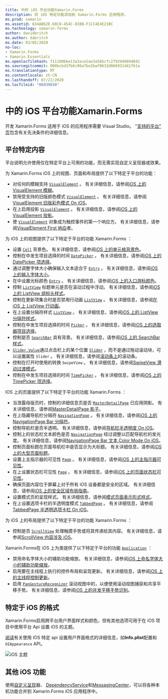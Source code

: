 ```yaml
---
title: 中的 iOS 平台功能Xamarin.Forms
description: 将 iOS 特定功能添加到 Xamarin.Forms 应用程序。
ms.prod: xamarin
ms.assetid: 634AB62E-68C8-454C-838B-F1CC4E4E21BC
ms.technology: xamarin-forms
author: davidbritch
ms.author: dabritch
ms.date: 03/05/2020
no-loc:
- Xamarin.Forms
- Xamarin.Essentials
ms.openlocfilehash: f11100b6e13a3ace2ae3a56bcfc279294089d842
ms.sourcegitcommit: 008bcbd37b6c96a7be2baf0633d066931d41f61a
ms.translationtype: MT
ms.contentlocale: zh-CN
ms.lasthandoff: 07/22/2020
ms.locfileid: "86939030"
---
```

# <a name="ios-platform-features-in-xamarinforms"></a>中的 iOS 平台功能Xamarin.Forms

开发 Xamarin.Forms 适用于 iOS 的应用程序需要 Visual Studio。 "[支持的平台" 页](~/get-started/supported-platforms.md)包含有关先决条件的详细信息。

## <a name="platform-specifics"></a>平台特定内容

平台说明允许使用仅在特定平台上可用的功能，而无需实现自定义呈现器或效果。

为 Xamarin.Forms iOS 上的视图、页面和布局提供了以下特定于平台的功能：

- 对任何的模糊支持 [`VisualElement`](xref:Xamarin.Forms.VisualElement) 。 有关详细信息，请参阅[iOS 上的 VisualElement 模糊](visualelement-blur.md)。
- 禁用受支持的旧版颜色模式 [`VisualElement`](xref:Xamarin.Forms.VisualElement) 。 有关详细信息，请参阅[VisualElement 旧版彩色模式 On iOS](legacy-color-mode.md)。
- 在上启用投影 [`VisualElement`](xref:Xamarin.Forms.VisualElement) 。 有关详细信息，请参阅[iOS 上的 VisualElement 投影](visualelement-drop-shadow.md)。
- 使 [`VisualElement`](xref:Xamarin.Forms.VisualElement) 对象成为触控事件的第一个响应方。 有关详细信息，请参阅[VisualElement First 响应](visualelement-first-responder.md)者。

为 iOS 上的视图提供了以下特定于平台的功能 Xamarin.Forms ：

- 设置 [`Cell`](xref:Xamarin.Forms.Cell) 背景色。 有关详细信息，请参阅[iOS 上的单元格背景色](cell-background-color.md)。
- 控制在中发生项目选择的时间 [`DatePicker`](xref:Xamarin.Forms.DatePicker) 。 有关详细信息，请参阅[iOS 上的 DatePicker 项选择](datepicker-selection.md)。
- 通过调整字体大小确保输入文本适合于 [`Entry`](xref:Xamarin.Forms.Entry) 。 有关详细信息，请参阅[iOS 上的输入字体大小](entry-font-size.md)。
- 在中设置光标颜色 [`Entry`](xref:Xamarin.Forms.Entry) 。 有关详细信息，请参阅[iOS 上的入口游标颜色](entry-cursor-color.md)。
- 控制 [`ListView`](xref:Xamarin.Forms.ListView) 标题单元是否在滚动过程中浮动。 有关详细信息，请参阅[iOS 上的 ListView 组标头样式](listview-group-header-style.md)。
- 控制在更新项集合时是否禁用行动画 [`ListView`](xref:Xamarin.Forms.ListView) 。 有关详细信息，请参阅[在 iOS 上 ListView 行动画](listview-row-animations.md)。
- 在上设置分隔符样式 [`ListView`](xref:Xamarin.Forms.ListView) 。 有关详细信息，请参阅[iOS 上的 ListView 分隔符样式](listview-separator-style.md)。
- 控制在中发生项目选择的时间 [`Picker`](xref:Xamarin.Forms.Picker) 。 有关详细信息，请参阅[iOS 上的选取器项目选择](picker-selection.md)。
- 控制是否 [`SearchBar`](xref:Xamarin.Forms.SearchBar) 具有背景。 有关详细信息，请参阅[iOS 上的 SearchBar 样式](searchbar-style.md)。
- [`Slider.Value`](xref:Xamarin.Forms.Slider.Value)通过点击栏上的某个位置 [`Slider`](xref:Xamarin.Forms.Slider) ，而不是通过拖动滚动块，可以设置属性 `Slider` 。 有关详细信息，请参阅[滚动条上](slider-thumb.md)的滚动条。
- 控制在打开时使用的转换 `SwipeView` 。 有关详细信息，请参阅[SwipeView 滑动过渡模式](swipeview-swipetransitionmode.md)。
- 控制在中发生项目选择的时间 [`TimePicker`](xref:Xamarin.Forms.TimePicker) 。 有关详细信息，请参阅[iOS 上的 TimePicker 项选择](timepicker-selection.md)。

IOS 上的页面提供了以下特定于平台的功能 Xamarin.Forms ：

- 当泄露母版页时，控制的详细信息页是否 [`MasterDetailPage`](xref:Xamarin.Forms.MasterDetailPage) 已应用阴影。 有关详细信息，请参阅[MasterDetailPage 影子](masterdetailpage-shadow.md)。
- 在上隐藏导航栏分隔符 [`NavigationPage`](xref:Xamarin.Forms.NavigationPage) 。 有关详细信息，请参阅[iOS 上的 NavigationPage Bar 分隔符](navigation-bar-separator.md)。
- 控制导航栏是否半透明。 有关详细信息，请参阅[导航栏半透明度 On iOS](navigation-bar-translucent.md)。
- 控制上的状态栏文本颜色是否 [`NavigationPage`](xref:Xamarin.Forms.NavigationPage) 经过调整以匹配导航栏的发光度。 有关详细信息，请参阅[NavigationPage Bar 文本 Color Mode On iOS](status-bar-text-color.md)。
- 控制页面标题在页面导航栏中是否显示为大标题。 有关详细信息，请参阅[iOS 上的大型页面标题](page-large-title.md)。
- 设置上主指示器的可见性 [`Page`](xref:Xamarin.Forms.Page) 。 有关详细信息，请参阅[iOS 上的主指示器可见性](page-home-indicator.md)。
- 在上设置状态栏可见性 [`Page`](xref:Xamarin.Forms.Page) 。 有关详细信息，请参阅[iOS 上的页面状态栏可见性](page-status-bar-visibility.md)。
- 确保页面内容位于屏幕上对于所有 iOS 设备都是安全的区域。 有关详细信息，请参阅[iOS 上的安全区域布局指南](page-safe-area-layout.md)。
- 设置模式页的呈现样式。 有关详细信息，请参阅[模式页面表示形式样式](page-presentation-style.md)。
- 在上设置选项卡栏的半透明度模式 [`TabbedPage`](xref:Xamarin.Forms.TabbedPage) 。 有关详细信息，请参阅[TabbedPage 半透明选项卡栏 On iOS](tabbedpage-translucent-tabbar.md)。

为 iOS 上的布局提供了以下特定于平台的功能 Xamarin.Forms ：

- 控制是否 [`ScrollView`](xref:Xamarin.Forms.ScrollView) 处理触摸手势或将其传递给其内容。 有关详细信息，请参阅[ScrollView 内容涉及 iOS](scrollview-content-touches.md)。

Xamarin.Forms在 iOS 上为类提供了以下特定于平台的功能 [`Application`](xref:Xamarin.Forms.Application) ：

- 禁用命名字体大小的辅助功能缩放。 有关详细信息，请参阅[iOS 上命名字体大小的辅助功能缩放](named-font-size-scaling.md)。
- 启用要在主线程上执行的控件布局和呈现更新。 有关详细信息，请参阅[iOS 上的主线程控制更新](main-thread-updates-ui.md)。
- 启用 [`PanGestureRecognizer`](xref:Xamarin.Forms.PanGestureRecognizer) 滚动视图中的，以便使用滚动视图捕获和共享平移手势。 有关详细信息，请参阅[iOS 上的并发平移手势识别](application-pan-gesture.md)。

## <a name="ios-specific-formatting"></a>特定于 iOS 的格式

Xamarin.Forms启用跨平台用户界面样式和颜色，但有其他选项可用于在 iOS 项目中使用平台 Api 设置 iOS 的主题。

[阅读](formatting.md)有关使用 IOS 特定 api 设置用户界面格式的详细信息，如**Info.plist**配置和 `UIAppearance` API。

![iOS 主题](images/status-white-sml.png)

## <a name="other-ios-features"></a>其他 iOS 功能

使用[自定义呈现](~/xamarin-forms/app-fundamentals/custom-renderer/index.md)器、 [DependencyService](~/xamarin-forms/app-fundamentals/dependency-service/index.md)和[MessagingCenter](~/xamarin-forms/app-fundamentals/messaging-center.md)，可以将各种本机功能合并到 Xamarin.Forms iOS 应用程序中。
